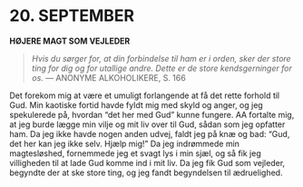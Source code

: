# 20. SEPTEMBER

**HØJERE MAGT SOM VEJLEDER**

> *Hvis du sørger for, at din forbindelse til ham er i orden, sker der store ting for dig og for utallige andre. Dette er de store kendsgerninger for os.*
> — ANONYME ALKOHOLIKERE, S. 166

Det forekom mig at være et umuligt forlangende at få det rette forhold til Gud. Min kaotiske fortid havde fyldt mig med skyld og anger, og jeg spekulerede på, hvordan “det her med Gud” kunne fungere. AA fortalte mig, at jeg burde lægge min vilje og mit liv over til Gud, sådan som jeg opfatter ham. Da jeg ikke havde nogen anden udvej, faldt jeg på knæ og bad: “Gud, det her kan jeg ikke selv. Hjælp mig!” Da jeg indrømmede min magtesløshed, fornemmede jeg et svagt lys i min sjæl, og så fik jeg villigheden til at lade Gud komme ind i mit liv. Da jeg fik Gud som vejleder, begyndte der at ske store ting, og jeg fandt begyndelsen til ædruelighed.
